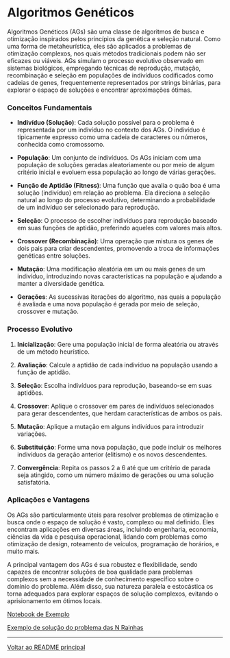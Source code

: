 # Algoritmos Genéticos

Algoritmos Genéticos (AGs) são uma classe de algoritmos de busca e otimização inspirados pelos princípios da genética e seleção natural. Como uma forma de metaheurística, eles são aplicados a problemas de otimização complexos, nos quais métodos tradicionais podem não ser eficazes ou viáveis. AGs simulam o processo evolutivo observado em sistemas biológicos, empregando técnicas de reprodução, mutação, recombinação e seleção em populações de indivíduos codificados como cadeias de genes, frequentemente representados por strings binárias, para explorar o espaço de soluções e encontrar aproximações ótimas.

### Conceitos Fundamentais

- **Indivíduo (Solução)**: Cada solução possível para o problema é representada por um indivíduo no contexto dos AGs. O indivíduo é tipicamente expresso como uma cadeia de caracteres ou números, conhecida como cromossomo.

- **População**: Um conjunto de indivíduos. Os AGs iniciam com uma população de soluções geradas aleatoriamente ou por meio de algum critério inicial e evoluem essa população ao longo de várias gerações.

- **Função de Aptidão (Fitness)**: Uma função que avalia o quão boa é uma solução (indivíduo) em relação ao problema. Ela direciona a seleção natural ao longo do processo evolutivo, determinando a probabilidade de um indivíduo ser selecionado para reprodução.

- **Seleção**: O processo de escolher indivíduos para reprodução baseado em suas funções de aptidão, preferindo aqueles com valores mais altos.

- **Crossover (Recombinação)**: Uma operação que mistura os genes de dois pais para criar descendentes, promovendo a troca de informações genéticas entre soluções.

- **Mutação**: Uma modificação aleatória em um ou mais genes de um indivíduo, introduzindo novas características na população e ajudando a manter a diversidade genética.

- **Gerações**: As sucessivas iterações do algoritmo, nas quais a população é avaliada e uma nova população é gerada por meio de seleção, crossover e mutação.

### Processo Evolutivo

1. **Inicialização**: Gere uma população inicial de forma aleatória ou através de um método heurístico.

2. **Avaliação**: Calcule a aptidão de cada indivíduo na população usando a função de aptidão.

3. **Seleção**: Escolha indivíduos para reprodução, baseando-se em suas aptidões.

4. **Crossover**: Aplique o crossover em pares de indivíduos selecionados para gerar descendentes, que herdam características de ambos os pais.

5. **Mutação**: Aplique a mutação em alguns indivíduos para introduzir variações.

6. **Substituição**: Forme uma nova população, que pode incluir os melhores indivíduos da geração anterior (elitismo) e os novos descendentes.

7. **Convergência**: Repita os passos 2 a 6 até que um critério de parada seja atingido, como um número máximo de gerações ou uma solução satisfatória.

### Aplicações e Vantagens

Os AGs são particularmente úteis para resolver problemas de otimização e busca onde o espaço de solução é vasto, complexo ou mal definido. Eles encontram aplicações em diversas áreas, incluindo engenharia, economia, ciências da vida e pesquisa operacional, lidando com problemas como otimização de design, roteamento de veículos, programação de horários, e muito mais.

A principal vantagem dos AGs é sua robustez e flexibilidade, sendo capazes de encontrar soluções de boa qualidade para problemas complexos sem a necessidade de conhecimento específico sobre o domínio do problema. Além disso, sua natureza paralela e estocástica os torna adequados para explorar espaços de solução complexos, evitando o aprisionamento em ótimos locais.

[Notebook de Exemplo](../notebooks/metaheuristics.ipynb)

[Exemplo de solução do problema das N Rainhas](../notebooks/n-queen-problem.ipynb)

---

[Voltar ao README principal](../../README.md)
